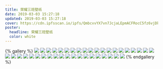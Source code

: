 ```yaml
---
title: 荣耀三班壁纸
date: 2019-03-03 15:27:18
updated: 2019-03-03 15:27:18
cover: https://cdn.ipfsscan.io/ipfs/QmbcvvYX7vn7JcjaLEpmACFRocC5fz6vjDkPwC4n3hgv4g?filename=幻灯片1.png
poster:
  headline: 荣耀三班壁纸
  color: white
---
```


{% gallery %}
![](https://cdn.ipfsscan.io/ipfs/QmbcvvYX7vn7JcjaLEpmACFRocC5fz6vjDkPwC4n3hgv4g?filename=幻灯片1.png)
![](https://cdn.ipfsscan.io/ipfs/QmT96kKCDMVCXBAdHHKM55fBFsi22DDUTM2BYkGW2P3LiS?filename=幻灯片2.png)
![](https://cdn.ipfsscan.io/ipfs/QmSbYCZe1qPM3RqdvWLBjzUB5bMWbfLdWVri4AG5iVeDVk?filename=幻灯片3.png)
![](https://cdn.ipfsscan.io/ipfs/QmbS3guydY2WVZFCdVchatPDXmou5mHaAdCDpR6qsd729a?filename=幻灯片4.png)
![](https://cdn.ipfsscan.io/ipfs/QmYEv8fTabLxP9wvufLokqRB49H1Wb88vPvH7FEfCC4U8D?filename=幻灯片5.png)
![](https://cdn.ipfsscan.io/ipfs/QmVJziPPuXKBZKCRcCdocEetNP2dcYNrhHTAh1KtoT7AsX?filename=幻灯片6.png)
![](https://cdn.ipfsscan.io/ipfs/QmPPNktPiyoWdP4bcwBr7uPjWnHmBXKgtwpLDFoYgNxsza?filename=幻灯片8.png)
![](https://cdn.ipfsscan.io/ipfs/QmPPNktPiyoWdP4bcwBr7uPjWnHmBXKgtwpLDFoYgNxsza?filename=幻灯片8.png)
![](https://cdn.ipfsscan.io/ipfs/Qmei11CYyaCbHABSZT7BwkkK6WcVu4uBiLzMvDh71g5mAA?filename=幻灯片10.png)
![](https://cdn.ipfsscan.io/ipfs/Qmei11CYyaCbHABSZT7BwkkK6WcVu4uBiLzMvDh71g5mAA?filename=幻灯片10.png)
![](https://cdn.ipfsscan.io/ipfs/QmVqdJdJhnPyj2H15Two8br2FkkvmBoSoHBospSAkDyw59?filename=幻灯片11.png)
![](https://cdn.ipfsscan.io/ipfs/QmQsgoaSwo71i1GTnkeFHQ3unoLuxFK1XnKrWhWDEc6GDQ?filename=幻灯片12.png)
![](https://cdn.ipfsscan.io/ipfs/QmZZXR3kNEYYNPtMMDcMSGqUNb4nXfQCJmwuudsF2Kddpr?filename=幻灯片13.png)
![](https://cdn.ipfsscan.io/ipfs/QmRxVvA2uanpsw9RQnEfkdpQsJNzR3Na2N3cWvuZKr9KM5?filename=幻灯片14.png)
![](https://cdn.ipfsscan.io/ipfs/QmfGSvLs873FNAym5GQne3u71tLWuW4kPuSF72tJKRnL76?filename=幻灯片15.png)
![](https://cdn.ipfsscan.io/ipfs/QmTEotv8hGAqRhsPFunY4WKuMj89x6gdmP9kuCeCnfufUs?filename=幻灯片16.png)
![](https://cdn.ipfsscan.io/ipfs/QmRVSPrgfzTiAjHFXqmueVTw22MHdSc9ZZZjhZMuCeWQJs?filename=幻灯片17.png)
![](https://cdn.ipfsscan.io/ipfs/QmZPAJpRNwwbBqkmXwV8PjS9QACRmDV34DJFBgbPU4tdFk?filename=幻灯片19.png)
![](https://cdn.ipfsscan.io/ipfs/QmZPAJpRNwwbBqkmXwV8PjS9QACRmDV34DJFBgbPU4tdFk?filename=幻灯片19.png)
![](https://cdn.ipfsscan.io/ipfs/QmQDPf6G9L34ymQBJ5Ed53FxEVttiod2oqRpBkn3xTP9Wj?filename=幻灯片20.png)
![](https://cdn.ipfsscan.io/ipfs/QmbeKBds16ZwFqYvEEsBghXHoVEM1UMtztNLEQMDo8vjAz?filename=幻灯片21.png)
![](https://cdn.ipfsscan.io/ipfs/QmX9HygajWoPSGHAT27grtxvinKKfjZseeW9KzFyv2ynXj?filename=幻灯片22.png)
![](https://cdn.ipfsscan.io/ipfs/Qme9ihQKXomK9xqaYnT1phkq5DenvR4chAkLn7wgffobi2?filename=幻灯片23.png)
![](https://cdn.ipfsscan.io/ipfs/QmYbwH4ptZbUQ2CghFgAd48qbQiENNRXLJU1tdwNcAWTgJ?filename=幻灯片24.png)
![](https://cdn.ipfsscan.io/ipfs/QmYSXD6xZQUR8fqgicq7yzyJbtzCE7TXCXJTqHXzdX22tW?filename=幻灯片25.png)
![](https://cdn.ipfsscan.io/ipfs/QmV7E4g3WpVbDnfqRPqT4Bvz71gvcTzG8WZbh4sqB9dfAk?filename=幻灯片26.png)
![](https://cdn.ipfsscan.io/ipfs/QmVXuCTySAXmGDNojMTtY6eUbCEbxM4FPPQ8zAjtzjAW9j?filename=幻灯片28.png)
![](https://cdn.ipfsscan.io/ipfs/QmVXuCTySAXmGDNojMTtY6eUbCEbxM4FPPQ8zAjtzjAW9j?filename=幻灯片28.png)
![](https://cdn.ipfsscan.io/ipfs/QmYceFSKJeUWMe96mwxEG7avtWPTqsXNhFbvJvXFgZ5fDg?filename=幻灯片29.png)
![](https://cdn.ipfsscan.io/ipfs/QmWosuziGmUnNTjjFbroM41Pjqb4K47DLJT8Rx1S3DvPKv?filename=幻灯片31.png)
![](https://cdn.ipfsscan.io/ipfs/QmWosuziGmUnNTjjFbroM41Pjqb4K47DLJT8Rx1S3DvPKv?filename=幻灯片31.png)
![](https://cdn.ipfsscan.io/ipfs/QmSsZhzTBYUxQW6Yj8kqbhabwufVHPUR5seMC7cGUc4WSe?filename=幻灯片32.png)
![](https://cdn.ipfsscan.io/ipfs/QmTjFUAs5k5hyA2gnvWMfEtgHEFCrRBAxQz5FhyofPvCN1?filename=幻灯片33.png)
![](https://cdn.ipfsscan.io/ipfs/QmTjFUAs5k5hyA2gnvWMfEtgHEFCrRBAxQz5FhyofPvCN1?filename=幻灯片33.png)
![](https://cdn.ipfsscan.io/ipfs/Qmewte9z7anPrjBysHwYu2Ccpt6CPbNXexvcsT1C2Z1Max?filename=幻灯片35.png)
![](https://cdn.ipfsscan.io/ipfs/QmP9QmgZ9MG9xJpgNNPzY1B4VgT3Ud237brdQiAnQ8Dwpu?filename=幻灯片36.png)
![](https://cdn.ipfsscan.io/ipfs/QmWpir43WV8u3hfcmoRiBSBsndgkADwUVrLuQYCYupeYL6?filename=幻灯片37.png)
![](https://cdn.ipfsscan.io/ipfs/QmWpir43WV8u3hfcmoRiBSBsndgkADwUVrLuQYCYupeYL6?filename=幻灯片37.png)
![](https://cdn.ipfsscan.io/ipfs/QmUD964w8u9NjhG6iyuf6DmmwptXuSKfR5wXwJvXuwFS83?filename=幻灯片39.png)
![](https://cdn.ipfsscan.io/ipfs/QmauQGG3QrCFvZxoXEWZ3poXoUm6jbtrKDovoDGyZ48SGB?filename=幻灯片40.png)
{% endgallery %}